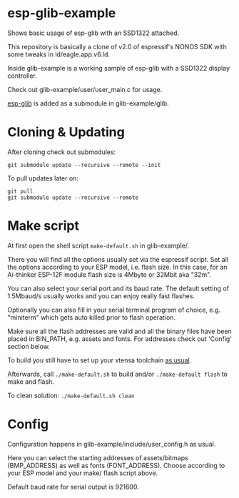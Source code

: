 esp-glib-example
======
Shows basic usage of esp-glib with an SSD1322 attached.

This repository is basically a clone of v2.0 of espressif's NONOS SDK with some tweaks in ld/eagle.app.v6.ld.

Inside glib-example is a working sample of esp-glib with a SSD1322 display controller.

Check out glib-example/user/user_main.c for usage.

[esp-glib](https://github.com/r-or/esp-glib) is added as a submodule in glib-example/glib.

Cloning & Updating
======
After cloning check out submodules:
```
git submodule update --recursive --remote --init
```

To pull updates later on:
```
git pull
git submodule update --recursive --remote
```

Make script
======
At first open the shell script ```make-default.sh``` in glib-example/.

There you will find all the options usually set via the espressif script. Set all the options according to your ESP model, i.e. flash size. In this case, for an Ai-thinker ESP-12F module flash size is 4Mbyte or 32Mbit aka "32m".

You can also select your serial port and its baud rate. The default setting of 1.5Mbaud/s usually works and you can enjoy really fast flashes.

Optionally you can also fill in your serial terminal program of choice, e.g. "miniterm" which gets auto killed prior to flash operation.

Make sure all the flash addresses are valid and all the binary files have been placed in BIN_PATH, e.g. assets and fonts. For addresses check out 'Config' section below.

To build you still have to set up your xtensa toolchain [as usual](https://github.com/esp8266/esp8266-wiki/wiki/Toolchain).

Afterwards, call ```./make-default.sh``` to build and/or ```./make-default flash``` to make and flash.

To clean solution: ```./make-default.sh clean```

Config
======
Configuration happens in glib-example/include/user_config.h as usual.

Here you can select the starting addresses of assets/bitmaps (BMP_ADDRESS) as well as fonts (FONT_ADDRESS). Choose according to your ESP model and your make/ flash script above.

Default baud rate for serial output is 921600.
